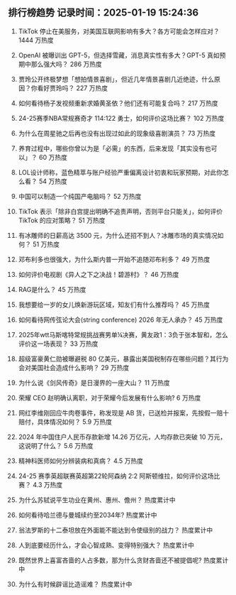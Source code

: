 
## 排行榜趋势 记录时间：2025-01-19 15:24:36
  
  1. TikTok 停止在美服务，对美国互联网影响有多大？各方可能会怎样应对？ 1444 万热度
    
  2. OpenAI 被曝训出 GPT-5，但选择雪藏，消息真实性有多大？GPT-5 真如预期中那么强大吗？ 286 万热度
    
  3. 贾玲公开终极梦想「想拍情景喜剧」，但近几年情景喜剧几近绝迹，什么原因？你看好贾玲吗？ 227 万热度
    
  4. 如何看待杨子发视频重新求婚黄圣依？他们还有可能复合吗？ 217 万热度
    
  5. 24-25赛季NBA常规赛奇才 114:122 勇士，如何评价这场比赛？ 102 万热度
    
  6. 为什么在周星驰之后再也没有出现过如此的现象级喜剧演员？ 73 万热度
    
  7. 养育过程中，哪些你曾以为是「必需」的东西，后来发现「其实没有也可以」？ 60 万热度
    
  8. LOL设计师称，蓝色精萃与账户经验严重偏离设计初衷和玩家预期，对此你怎么看？ 54 万热度
    
  9. 中国可以制造一个纯国产电脑吗？ 52 万热度
    
  10. TikTok 表示「除非白宫提出明确不追责声明，否则平台只能关」，如何评价 TikTok 的应对策略？ 51 万热度
    
  11. 有冰雕师的日薪高达 3500 元，为什么还招不到人？冰雕市场的真实情况如何？ 51 万热度
    
  12. 邓布利多也很强大，为什么斯内普一开始不追随邓布利多？ 49 万热度
    
  13. 如何评价电视剧《异人之下之决战！碧游村》？ 46 万热度
    
  14. RAG是什么？ 45 万热度
    
  15. 我想要给一岁的女儿焕新游玩区域，知友们有什么推荐吗？ 45 万热度
    
  16. 如何看待网传弦论大会(string conference) 2026 年无人承办？ 45 万热度
    
  17. 2025年wtt马斯喀特常规挑战赛男单¼决赛，黄友政1：3负于张本智和，怎么评价这一场表现？ 33 万热度
    
  18. 超级富豪黄仁勋被曝避税 80 亿美元，暴露出美国税制存在哪些问题？其行为会对美国社会造成什么影响？ 29 万热度
    
  19. 为什么说《剑风传奇》是日漫界的一座大山？ 11 万热度
    
  20. 荣耀 CEO 赵明确认离职，对于荣耀今后发展有什么影响? 6 万热度
    
  21. 网红李维刚回应牛肉卷事件，称发现是 AB 货，已送检并报案，先按假一赔十赔付，具体情况如何？ 5.9 万热度
    
  22. 2024 年中国住户人民币存款新增 14.26 万亿元，人均存款已突破 10 万元，这说明了什么？ 5.6 万热度
    
  23. 精神科医师如何分辨装病和真病？ 4.5 万热度
    
  24. 24-25 赛季英超联赛英超第22轮阿森纳 2:2 阿斯顿维拉，如何评价这场比赛？ 4.3 万热度
    
  25. 为什么苏轼说平生功业在黄州、惠州、儋州？ 热度累计中
    
  26. 如何看待哈兰德与曼城续约至2034年? 热度累计中
    
  27. 翁法罗斯的十二泰坦放在外面能不能达到令使级别的战力？ 热度累计中
    
  28. 人到底要经历什么，才会心智成熟、变得特别强大？ 热度累计中
    
  29. 既然世界上喜富吝啬的人占多数，那为什么贪财吝啬还不被提倡呢? 热度累计中
    
  30. 为什么有时候辟谣比造谣难？ 热度累计中
    